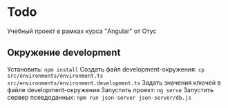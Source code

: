 # Todo

Учебный проект в рамках курса "Angular" от Отус

## Окружение development

Установить: `npm install`
Создать файл development-окружения: `cp src/environments/environment.ts src/environments/environment.development.ts`
Задать значения ключей в файле development-окружения
Запустить проект: `ng serve`
Запустить сервер псевдоданных: `npm run json-server json-server/db.js`
